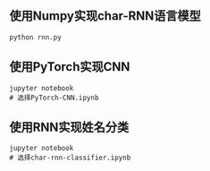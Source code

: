## 使用Numpy实现char-RNN语言模型

```
python rnn.py 
```

## 使用PyTorch实现CNN

```
jupyter notebook
# 选择PyTorch-CNN.ipynb
```


## 使用RNN实现姓名分类

```
jupyter notebook
# 选择char-rnn-classifier.ipynb
```


